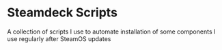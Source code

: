 # Steamdeck Scripts

A collection of scripts I use to automate installation of some components I use regularly after SteamOS updates

